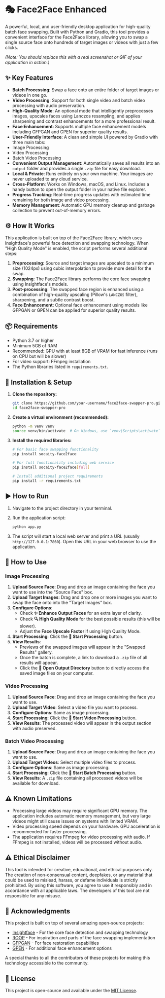 # 🎭 Face2Face Enhanced

A powerful, local, and user-friendly desktop application for high-quality batch face swapping. Built with Python and Gradio, this tool provides a convenient interface for the Face2Face library, allowing you to swap a single source face onto hundreds of target images or videos with just a few clicks.

 
*(Note: You should replace this with a real screenshot or GIF of your application in action.)*

## ✨ Key Features

-   **Batch Processing**: Swap a face onto an entire folder of target images or videos in one go.
-   **Video Processing**: Support for both single video and batch video processing with audio preservation.
-   **High-Quality Mode**: An optional mode that intelligently preprocesses images, upscales faces using Lanczos resampling, and applies sharpening and contrast enhancements for a more professional result.
-   **Face Enhancement**: Supports multiple face enhancement models including GFPGAN and GPEN for superior quality results.
-   **User-Friendly Interface**: A clean and simple UI powered by Gradio with three main tabs:
  - Image Processing
  - Video Processing
  - Batch Video Processing
-   **Convenient Output Management**: Automatically saves all results into an `output` folder and provides a single `.zip` file for easy download.
-   **Local & Private**: Runs entirely on your own machine. Your images are never uploaded to any cloud service.
-   **Cross-Platform**: Works on Windows, macOS, and Linux. Includes a handy button to open the output folder in your native file explorer.
-   **Progress Tracking**: Real-time progress updates with estimated time remaining for both image and video processing.
-   **Memory Management**: Automatic GPU memory cleanup and garbage collection to prevent out-of-memory errors.


## ⚙️ How It Works

This application is built on top of the Face2Face library, which uses Insightface's powerful face detection and swapping technology. When "High Quality Mode" is enabled, the script performs several additional steps:

1.  **Preprocessing**: Source and target images are upscaled to a minimum size (1024px) using cubic interpolation to provide more detail for the swap.
2.  **Swapping**: The Face2Face library performs the core face swapping using Insightface's models.
3.  **Post-processing**: The swapped face region is enhanced using a combination of high-quality upscaling (Pillow's `LANCZOS` filter), sharpening, and a subtle contrast boost.
4.  **Face Enhancement**: Optional face enhancement using models like GFPGAN or GPEN can be applied for superior quality results.

## 📦 Requirements

-   Python 3.7 or higher
-   Minimum 5GB of RAM
-   Recommended: GPU with at least 8GB of VRAM for fast inference (runs on CPU but will be slower)
-   For video support: FFmpeg installation
-   The Python libraries listed in `requirements.txt`.

## 🚀 Installation & Setup

1.  **Clone the repository:**
    ```bash
    git clone https://github.com/your-username/face2face-swapper-pro.git
    cd face2face-swapper-pro
    ```

2.  **Create a virtual environment (recommended):**
    ```bash
    python -m venv venv
    source venv/bin/activate  # On Windows, use `venv\Scripts\activate`
    ```

3.  **Install the required libraries:**
    ```bash
    # For basic face swapping functionality
    pip install socaity-face2face
    
    # For full functionality including web service
    pip install socaity-face2face[full]
    
    # Install additional project requirements
    pip install -r requirements.txt
    ```

## ▶️ How to Run

1.  Navigate to the project directory in your terminal.
2.  Run the application script:
    ```bash
    python app.py 
    ```
    
3.  The script will start a local web server and print a URL (usually `http://127.0.0.1:7860`). Open this URL in your web browser to use the application.

## 📖 How to Use

### Image Processing
1. **Upload Source Face**: Drag and drop an image containing the face you want to use into the "Source Face" box.
2. **Upload Target Images**: Drag and drop one or more images you want to swap the face onto into the "Target Images" box.
3. **Configure Options**:
    - Check **✨ Enhance Output Faces** for an extra layer of clarity.
    - Check **🔍 High Quality Mode** for the best possible results (this will be slower).
    - Adjust the **Face Upscale Factor** if using High Quality Mode.
4. **Start Processing**: Click the **🔁 Start Processing** button.
5. **View Results**:
    - Previews of the swapped images will appear in the "Swapped Results" gallery.
    - Once the batch is complete, a link to download a `.zip` file of all results will appear.
    - Click the **📂 Open Output Directory** button to directly access the saved image files on your computer.

### Video Processing
1. **Upload Source Face**: Drag and drop an image containing the face you want to use.
2. **Upload Target Video**: Select a video file you want to process.
3. **Configure Options**: Same as image processing.
4. **Start Processing**: Click the **🔁 Start Video Processing** button.
5. **View Results**: The processed video will appear in the output section with audio preserved.

### Batch Video Processing
1. **Upload Source Face**: Drag and drop an image containing the face you want to use.
2. **Upload Target Videos**: Select multiple video files to process.
3. **Configure Options**: Same as image processing.
4. **Start Processing**: Click the **🔁 Start Batch Processing** button.
5. **View Results**: A `.zip` file containing all processed videos will be available for download.

## ⚠️ Known Limitations

- Processing large videos may require significant GPU memory. The application includes automatic memory management, but very large videos might still cause issues on systems with limited VRAM.
- Video processing speed depends on your hardware. GPU acceleration is recommended for faster processing.
- The application requires FFmpeg for video processing with audio. If FFmpeg is not installed, videos will be processed without audio.

## ⚠️ Ethical Disclaimer

This tool is intended for creative, educational, and ethical purposes only. The creation of non-consensual content, deepfakes, or any material that could be used to mislead, harass, or defame individuals is strictly prohibited. By using this software, you agree to use it responsibly and in accordance with all applicable laws. The developers of this tool are not responsible for any misuse.

## 🙏 Acknowledgments

This project is built on top of several amazing open-source projects:

- [Insightface](https://github.com/deepinsight/insightface) - For the core face detection and swapping technology
- [ROOP](https://github.com/s0md3v/roop) - For inspiration and parts of the face swapping implementation
- [GFPGAN](https://github.com/TencentARC/GFPGAN) - For face restoration capabilities
- [GPEN](https://github.com/yangxy/GPEN) - For additional face enhancement options

A special thanks to all the contributors of these projects for making this technology accessible to the community.

## 📄 License

This project is open-source and available under the [MIT License](LICENSE).